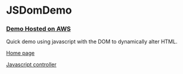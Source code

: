 # JSDomDemo

### [Demo Hosted on AWS](http://52.14.153.185:8080/JSDOMDemo/)

Quick demo using javascript with the DOM to dynamically alter HTML.

[Home page](/webapp/index.jsp)

[Javascript controller](/webapp/js/domDemo.js)
